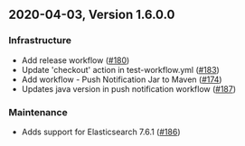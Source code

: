 ## 2020-04-03, Version 1.6.0.0

### Infrastructure
  * Add release workflow ([#180](https://github.com/opendistro-for-elasticsearch/alerting/pull/180))
  * Update 'checkout' action in test-workflow.yml ([#183](https://github.com/opendistro-for-elasticsearch/alerting/pull/183))
  * Add workflow - Push Notification Jar to Maven ([#174](https://github.com/opendistro-for-elasticsearch/alerting/pull/174))
  * Updates java version in push notification workflow ([#187](https://github.com/opendistro-for-elasticsearch/alerting/pull/187))
  
### Maintenance
  * Adds support for Elasticsearch 7.6.1 ([#186](https://github.com/opendistro-for-elasticsearch/alerting/pull/186))
